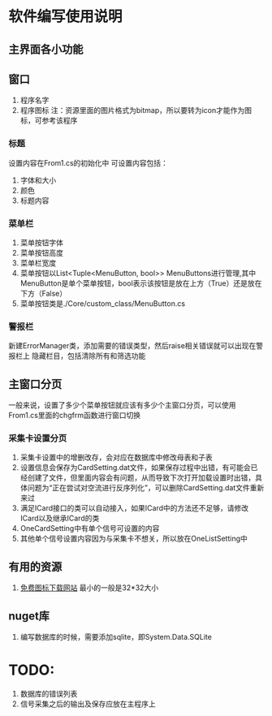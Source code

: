 ﻿# 软件编写使用说明
## 主界面各小功能
## 窗口
1. 程序名字
2. 程序图标
注：资源里面的图片格式为bitmap，所以要转为icon才能作为图标，可参考该程序
### 标题
设置内容在From1.cs的初始化中
可设置内容包括：
1. 字体和大小
2. 颜色
3. 标题内容
### 菜单栏
1. 菜单按钮字体
2. 菜单按钮高度
3. 菜单栏宽度
4. 菜单按钮以List<Tuple<MenuButton, bool>> MenuButtons进行管理,其中MenuButton是单个菜单按钮，bool表示该按钮是放在上方（True）还是放在下方（False）
5. 菜单按钮类是./Core/custom_class/MenuButton.cs
### 警报栏
新建ErrorManager类，添加需要的错误类型，然后raise相关错误就可以出现在警报栏上
隐藏栏目，包括清除所有和筛选功能
## 主窗口分页
一般来说，设置了多少个菜单按钮就应该有多少个主窗口分页，可以使用From1.cs里面的chgfrm函数进行窗口切换
### 采集卡设置分页
1. 采集卡设置中的增删改存，会对应在数据库中修改母表和子表
2. 设置信息会保存为CardSetting.dat文件，如果保存过程中出错，有可能会已经创建了文件，但里面内容会有问题，从而导致下次打开加载设置时出错，具体问题为“正在尝试对空流进行反序列化”，可以删除CardSetting.dat文件重新来过
3. 满足ICard接口的类可以自动接入，如果ICard中的方法还不足够，请修改ICard以及继承ICard的类
4. OneCardSetting中有单个信号可设置的内容
5. 其他单个信号设置内容因为与采集卡不想关，所以放在OneListSetting中
## 有用的资源
1. [免费图标下载网站](https://icons8.com/)  最小的一般是32*32大小
## nuget库
1. 编写数据库的时候，需要添加sqlite，即System.Data.SQLite
# TODO:
1. 数据库的错误列表
2. 信号采集之后的输出及保存应放在主程序上